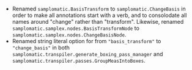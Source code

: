  - Renamed `samplomatic.BasisTransform` to `samplomatic.ChangeBasis` in order to make all annotations start with a verb, and to consolodate all names around "change" rather than "transform". Likewise, renamed `samplomatic.samplex.nodes.BasisTransformNode` to `samplomatic.samplex.nodes.ChangeBasisNode`.
 - Renamed string literal option for from `"basis_transform"` to `"change_basis"` in both `samplomatic.transpiler.generate_boxing_pass_manager` and `samplomatic.transpiler.passes.GroupMeasIntoBoxes`.
